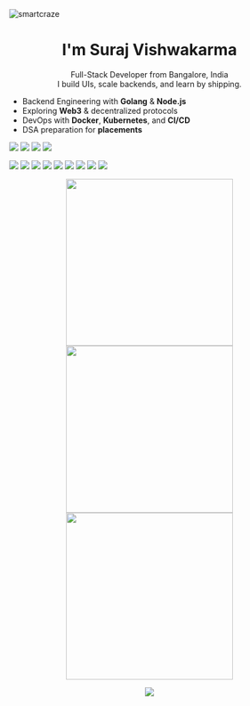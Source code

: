 <img src="https://komarev.com/ghpvc/?username=smartcraze&label=Profile%20views&color=0e75b6&style=flat" alt="smartcraze" />
<h1 align="center">I'm Suraj Vishwakarma</h1>

<p align="center">
  Full-Stack Developer from Bangalore, India<br/>
  I build UIs, scale backends, and learn by shipping.
</p>

- Backend Engineering with **Golang** & **Node.js**
- Exploring **Web3** & decentralized protocols
- DevOps with **Docker**, **Kubernetes**, and **CI/CD**
- DSA preparation for **placements**
<p >
  <a href="https://smartcraze.online"><img src="https://img.shields.io/badge/Portfolio-000?style=flat&logo=google-chrome&logoColor=white" /></a>
  <a href="https://linkedin.com/in/surajv354"><img src="https://img.shields.io/badge/LinkedIn-0077B5?style=flat&logo=linkedin&logoColor=white" /></a>
  <a href="https://x.com/surajv354"><img src="https://img.shields.io/badge/X-000?style=flat&logo=x&logoColor=white" /></a>
  <a href="https://youtube.com/@smartcraze17"><img src="https://img.shields.io/badge/YouTube-FF0000?style=flat&logo=youtube&logoColor=white" /></a>
</p>

  
<p>
  <img src="https://img.shields.io/badge/React-20232A?style=flat&logo=react" />
  <img src="https://img.shields.io/badge/Next.js-000?style=flat&logo=nextdotjs" />
  <img src="https://img.shields.io/badge/TailwindCSS-38B2AC?style=flat&logo=tailwind-css&logoColor=white" />
  <img src="https://img.shields.io/badge/Node.js-339933?style=flat&logo=nodedotjs&logoColor=white" />
  <img src="https://img.shields.io/badge/Go-00ADD8?style=flat&logo=go&logoColor=white" />
  <img src="https://img.shields.io/badge/Docker-white?style=flat&logo=docker&logoColor=2496ED" />
  <img src="https://img.shields.io/badge/PostgreSQL-0D3A66?style=flat&logo=postgresql&logoColor=white" />
  <img src="https://img.shields.io/badge/MongoDB-white?style=flat&logo=mongodb&logoColor=47A248" />
  <img src="https://img.shields.io/badge/GitHub-181717?style=flat&logo=github" />
</p>

<p align="center"> <img src="https://github-readme-stats.vercel.app/api?username=smartcraze&theme=tokyonight&hide_border=false&include_all_commits=false&count_private=false&card_width=300" width="300" /> <img src="https://github-readme-streak-stats.herokuapp.com/?user=smartcraze&theme=tokyonight&hide_border=false" width="300" /> <img src="https://github-readme-stats.vercel.app/api/top-langs/?username=smartcraze&theme=tokyonight&hide_border=false&layout=compact&card_width=300" width="300" /> </p> <p align="center"> <img src="https://github-profile-trophy.vercel.app/?username=smartcraze&theme=ambient_gradient&no-frame=true&no-bg=true&margin-w=4" /> </p>

